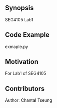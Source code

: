 ## Synopsis

SEG4105 Lab1

## Code Example

exmaple.py

## Motivation

For Lab1 of SEG4105


## Contributors

Author: Chantal Tseung
